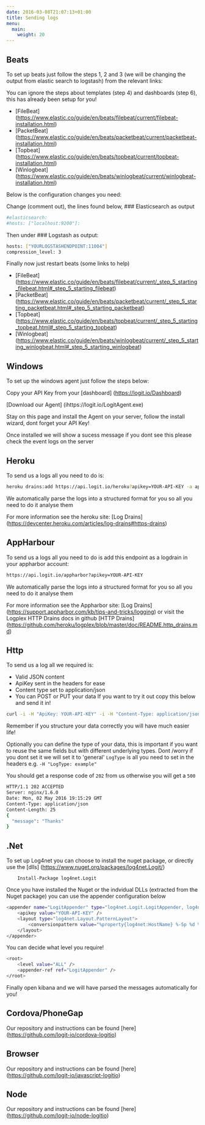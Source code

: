 ```yaml
---
date: 2016-03-08T21:07:13+01:00
title: Sending logs
menu:
  main:
    weight: 20
---
```


## Beats

To set up beats just follow the steps 1, 2 and 3 (we will be changing the output from elastic search to logstash) from the relevant links:

You can ignore the steps about templates (step 4) and dashboards (step 6), this has already been setup for you!

* [FileBeat] (https://www.elastic.co/guide/en/beats/filebeat/current/filebeat-installation.html)
* [PacketBeat] (https://www.elastic.co/guide/en/beats/packetbeat/current/packetbeat-installation.html)
* [Topbeat] (https://www.elastic.co/guide/en/beats/topbeat/current/topbeat-installation.html)
* [Winlogbeat] (https://www.elastic.co/guide/en/beats/winlogbeat/current/winlogbeat-installation.html)

Below is the configuration changes you need:

Change (comment out), the lines found below, ### Elasticsearch as output
```sh
#elasticsearch:
#hosts: ["localhost:9200"]:
```
Then under ### Logstash as output:
```sh
hosts: ["YOURLOGSTASHENDPOINT:11004"]
compression_level: 3
```
Finally now just restart beats (some links to help)

* [FileBeat] (https://www.elastic.co/guide/en/beats/filebeat/current/_step_5_starting_filebeat.html#_step_5_starting_filebeat)
* [PacketBeat] (https://www.elastic.co/guide/en/beats/packetbeat/current/_step_5_starting_packetbeat.html#_step_5_starting_packetbeat)
* [Topbeat] (https://www.elastic.co/guide/en/beats/topbeat/current/_step_5_starting_topbeat.html#_step_5_starting_topbeat)
* [Winlogbeat] (https://www.elastic.co/guide/en/beats/winlogbeat/current/_step_5_starting_winlogbeat.html#_step_5_starting_winlogbeat)

## Windows

To set up the windows agent just follow the steps below:

Copy your API Key from your [dashboard] (https://logit.io/Dashboard)

[Download our Agent] (ihttps://logit.io/LogitAgent.exe)

Stay on this page and install the Agent on your server, follow the install wizard, dont forget your API Key!

Once installed we will show a sucess message if you dont see this please check the event logs on the server

## Heroku

To send us a logs all you need to do is:

```sh
heroku drains:add https://api.logit.io/heroku?apikey=YOUR-API-KEY -a appname
```

We automatically parse the logs into a structured format for you so all you need to do it analyse them

For more information see the heroku site: [Log Drains] (https://devcenter.heroku.com/articles/log-drains#https-drains)

## AppHarbour

To send us a logs all you need to do is add this endpoint as a logdrain in your appharbor account:
```sh
https://api.logit.io/appharbor?apikey=YOUR-API-KEY
```

We automatically parse the logs into a structured format for you so all you need to do it analyse them

For more information see the Appharbor site: [Log Drains] (https://support.appharbor.com/kb/tips-and-tricks/logging) or visit the Logplex HTTP Drains docs in github [HTTP Drains] (https://github.com/heroku/logplex/blob/master/doc/README.http_drains.md)

## Http

To send us a log all we required is:

* Valid JSON content
* ApiKey sent in the headers for ease
* Content type set to application/json
* You can POST or PUT your data
If you want to try it out copy this below and send it in!

```sh
curl -i -H "ApiKey: YOUR-API-KEY" -i -H "Content-Type: application/json" http://api.logit.io/v2 -d '{"username":"xyz","password": { "a": 1, "b": 2 } }'
```

Remember if you structure your data correctly you will have much easier life!

Optionally you can define the type of your data, this is important if you want to reuse the same fields but with different underlying types. Dont /worry if you dont set it we will set it to 'general' `LogType` is all you need to set in the headers e.g. `-H "LogType: example"`

You should get a response code of `202` from us otherwise you will get a `500`

```sh
HTTP/1.1 202 ACCEPTED
Server: nginx/1.6.0
Date: Mon, 02 May 2016 19:15:29 GMT
Content-Type: application/json
Content-Length: 25
{
  "message": "Thanks"
}
```
## .Net

To set up Log4net you can choose to install the nuget package, or directly use the [dlls] (https://www.nuget.org/packages/log4net.Logit/)
```
    Install-Package log4net.Logit
```


Once you have installed the Nuget or the indvidual DLLs (extracted from the Nuget package) you can use the appender configuration below
```sh
<appender name="LogitAppender" type="log4net.Logit.LogitAppender, log4net.Logit">
    <apikey value="YOUR-API-KEY" />
    <layout type="log4net.Layout.PatternLayout">
        <conversionpattern value="%property{log4net:HostName} %-5p %d %5rms %-22.22c{1} %-18.18M - %m%n" />
    </layout>
</appender>
```
You can decide what level you require!
```sh
<root>
    <level value="ALL" />
    <appender-ref ref="LogitAppender" />
</root>
```
Finally open kibana and we will have parsed the messages automatically for you!

## Cordova/PhoneGap

Our repository and instructions can be found [here] (https://github.com/logit-io/cordova-logitio)

## Browser

Our repository and instructions can be found [here] (https://github.com/logit-io/javascript-logitio)

## Node

Our repository and instructions can be found [here] (https://github.com/logit-io/node-logitio)
